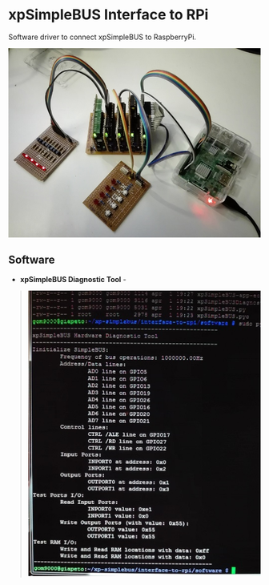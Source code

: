 # xpSimpleBUS Interface to RPi
Software driver to connect xpSimpleBUS to RaspberryPi.

![overview](simplebus-interface-rpi.jpg)


## Software
* **xpSimpleBUS Diagnostic Tool** - 
> ![screenshot](simplebus-interface-rpi-diagnostic.jpg)